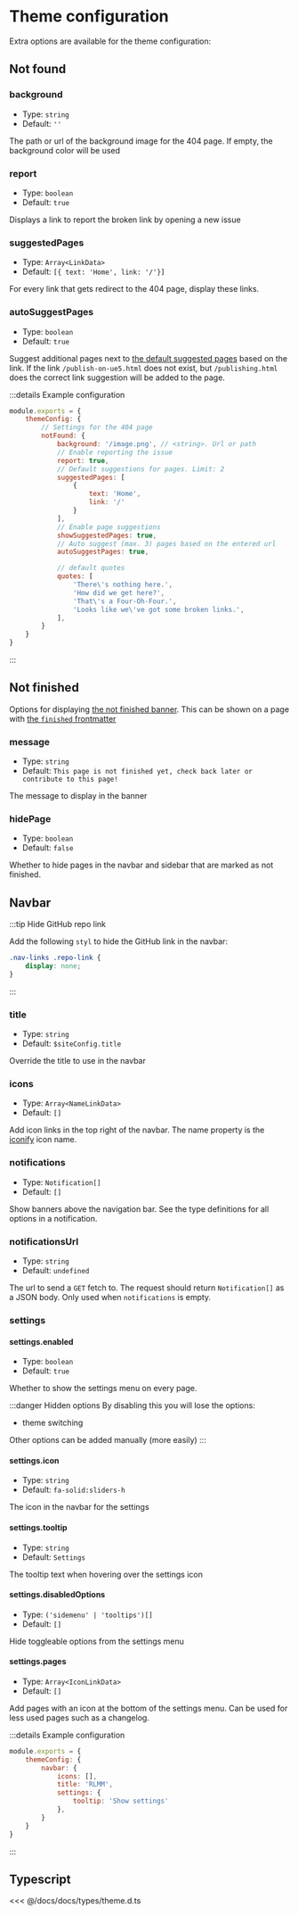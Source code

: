 # Theme configuration

Extra options are available for the theme configuration:

## Not found

### background

- Type: `string`
- Default: `''`

The path or url of the background image for the 404 page. If empty, the background color will be used

### report

- Type: `boolean`
- Default: `true`

Displays a link to report the broken link by opening a new issue

### suggestedPages

- Type: `Array<LinkData>`
- Default: `[{ text: 'Home', link: '/'}]`

For every link that gets redirect to the 404 page, display these links.

### autoSuggestPages

- Type: `boolean`
- Default: `true`

Suggest additional pages next to [the default suggested pages](#suggestedpages) based on the link.
If the link `/publish-on-ue5.html` does not exist, but `/publishing.html` does the correct link suggestion will be added to the page.

:::details Example configuration

```js
module.exports = {
    themeConfig: {
        // Settings for the 404 page
        notFound: {
            background: '/image.png', // <string>. Url or path
            // Enable reporting the issue
            report: true,
            // Default suggestions for pages. Limit: 2
            suggestedPages: [
                {
                    text: 'Home',
                    link: '/'
                }
            ],
            // Enable page suggestions
            showSuggestedPages: true,
            // Auto suggest (max. 3) pages based on the entered url
            autoSuggestPages: true,

            // default quotes
            quotes: [
                'There\'s nothing here.',
                'How did we get here?',
                'That\'s a Four-Oh-Four.',
                'Looks like we\'ve got some broken links.',
            ],
        }
    }
}
```

:::

## Not finished

Options for displaying [the not finished banner](examples/finished.md).
This can be shown on a page with [the `finished` frontmatter](frontmatter.md#normal-page)

### message

- Type: `string`
- Default: `This page is not finished yet, check back later or contribute to this page!`

The message to display in the banner

### hidePage

- Type: `boolean`
- Default: `false`

Whether to hide pages in the navbar and sidebar that are marked as not finished.

## Navbar

:::tip Hide GitHub repo link

Add the following `styl` to hide the GitHub link in the navbar:

```css
.nav-links .repo-link {
    display: none;
}
```

:::

### title

- Type: `string`
- Default: `$siteConfig.title`

Override the title to use in the navbar

### icons

- Type: `Array<NameLinkData>`
- Default: `[]`

Add icon links in the top right of the navbar. The name property is the [iconify](https://iconify.design) icon name.

### notifications

- Type: `Notification[]`
- Default: `[]`

Show banners above the navigation bar. See the type definitions for all options in a notification.

### notificationsUrl

- Type: `string`
- Default: `undefined`

The url to send a `GET` fetch to. The request should return `Notification[]` as a JSON body. Only used when `notifications` is empty.

### settings

#### settings.enabled

- Type: `boolean`
- Default: `true`

Whether to show the settings menu on every page.

:::danger Hidden options
By disabling this you will lose the options:

- theme switching

Other options can be added manually (more easily)
:::

#### settings.icon

- Type: `string`
- Default: `fa-solid:sliders-h`

The icon in the navbar for the settings

#### settings.tooltip

- Type: `string`
- Default: `Settings`

The tooltip text when hovering over the settings icon

#### settings.disabledOptions

- Type: `('sidemenu' | 'tooltips')[]`
- Default: `[]`

Hide toggleable options from the settings menu

#### settings.pages <Badge text="removed in @0.4.0" type="error" />

- Type: `Array<IconLinkData>`
- Default: `[]`

Add pages with an icon at the bottom of the settings menu. Can be used for less used pages such as a changelog.

<!-- #### options -->

:::details Example configuration

```js
module.exports = {
    themeConfig: {
        navbar: {
            icons: [],
            title: 'RLMM',
            settings: {
                tooltip: 'Show settings'
            },
        }
    }
}

```

:::

## Typescript

<<< @/docs/docs/types/theme.d.ts
